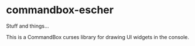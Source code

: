 # commandbox-escher

Stuff and things...

This is a CommandBox curses library for drawing UI widgets in the console.